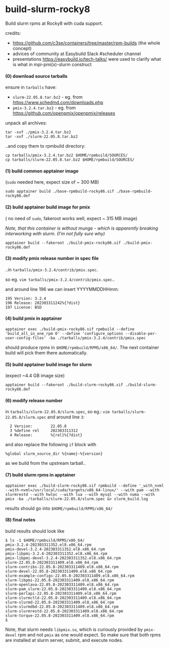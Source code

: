 # build-slurm-rocky8
Build slurm rpms at Rocky8 with cuda support.

credits:

* https://github.com/c3se/containers/tree/master/rpm-builds (the whole concept)
* advices of community at Easybuild Slack #scheduler channel
* presentations https://easybuild.io/tech-talks/ were used to clarify what is what in mpi-pmi(x)-slurm construct

#### (0) download source tarballs

ensure in  `tarballs` have:

* `slurm-22.05.8.tar.bz2` - eg. from https://www.schedmd.com/downloads.php
* `pmix-3.2.4.tar.bz2` - eg. from https://github.com/openpmix/openpmix/releases

unpack all archives:

```
tar -xvf ./pmix-3.2.4.tar.bz2
tar -xvf ./slurm-22.05.8.tar.bz2
```

..and copy them to rpmbuild directory:

```
cp tarballs/pmix-3.2.4.tar.bz2 $HOME/rpmbuild/SOURCES/
cp tarballs/slurm-22.05.8.tar.bz2 $HOME/rpmbuild/SOURCES/
```


#### (1) build common apptainer image

(`sudo` needed here, expect size of ~ 300 MB)

```
sudo apptainer build ./base-rpmbuild-rocky86.sif ./base-rpmbuild-rocky86.def
```

#### (2) build apptainer build image for pmix

( no need of `sudo`, fakeroot works well, expect ~ 315 MB image)

_Note, that this container is without munge - which is apparently breaking interworking with slurm. (I'm not fully sure why)_

```
apptainer build --fakeroot ./build-pmix-rocky86.sif ./build-pmix-rocky86.def
```

#### (3) modify pmix release number in spec file

..in `tarballs/pmix-3.2.4/contrib/pmix.spec`.

so eg. `vim tarballs/pmix-3.2.4/contrib/pmix.spec`..

and around line 196 we can insert YYYYMMDDHHmm:

```
195 Version: 3.2.4
196 Release: 202303311242%{?dist}
197 License: BSD
```

#### (4) build pmix in apptainer

```
apptainer exec ./build-pmix-rocky86.sif rpmbuild --define 'build_all_in_one_rpm 0' --define 'configure_options --disable-per-user-config-files' -ba ./tarballs/pmix-3.2.4/contrib/pmix.spec
```

should produce rpms in `$HOME/rpmbuild/RPMS/x86_64/`. The next container build will pick them there automatically.


#### (5) build apptainer build image for slurm

(expect ~4.4 GB image size)

```
apptainer build --fakeroot ./build-slurm-rocky86.sif ./build-slurm-rocky86.def
```

#### (6) modify release number

in `tarballs/slurm-22.05.8/slurm.spec`, so eg.: `vim tarballs/slurm-22.05.8/slurm.spec` and around line `3`:

```
  2 Version:        22.05.8
  3 %define rel     202303311312
  4 Release:        %{rel}%{?dist}
```

and also replace the following `if` block with 

```
%global slurm_source_dir %{name}-%{version}
```

as we build from the upstream tarball..


#### (7) build slurm rpms in apptainer

```
apptainer exec ./build-slurm-rocky86.sif rpmbuild --define '_with_nvml --with-nvml=/usr/local/cuda/targets/x86_64-linux/' --with pam --with slurmrestd --with hwloc --with lua --with mysql --with numa --with pmix -ba ./tarballs/slurm-22.05.8/slurm.spec &> slurm_build.log
```

results should go into `$HOME/rpmbuild/RPMS/x86_64/`

#### (8) final notes

build results should look like 

```
$ ls -1 $HOME/rpmbuild/RPMS/x86_64/
pmix-3.2.4-202303311352.el8.x86_64.rpm
pmix-devel-3.2.4-202303311352.el8.x86_64.rpm
pmix-libpmi-3.2.4-202303311352.el8.x86_64.rpm
pmix-libpmi-devel-3.2.4-202303311352.el8.x86_64.rpm
slurm-22.05.8-202303311409.el8.x86_64.rpm
slurm-contribs-22.05.8-202303311409.el8.x86_64.rpm
slurm-devel-22.05.8-202303311409.el8.x86_64.rpm
slurm-example-configs-22.05.8-202303311409.el8.x86_64.rpm
slurm-libpmi-22.05.8-202303311409.el8.x86_64.rpm
slurm-openlava-22.05.8-202303311409.el8.x86_64.rpm
slurm-pam_slurm-22.05.8-202303311409.el8.x86_64.rpm
slurm-perlapi-22.05.8-202303311409.el8.x86_64.rpm
slurm-slurmctld-22.05.8-202303311409.el8.x86_64.rpm
slurm-slurmd-22.05.8-202303311409.el8.x86_64.rpm
slurm-slurmdbd-22.05.8-202303311409.el8.x86_64.rpm
slurm-slurmrestd-22.05.8-202303311409.el8.x86_64.rpm
slurm-torque-22.05.8-202303311409.el8.x86_64.rpm
$
```

Note, that slurm needs `libpmix.so`, which is curiously provided by `pmix-devel` rpm and not `pmix` as one would expect. So make sure that both rpms are installed at slurm server, submit, and execute nodes.
